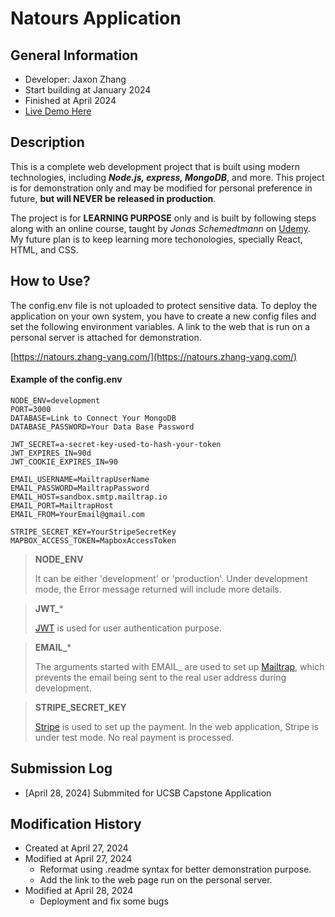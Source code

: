 # Natours Application

## General Information

- Developer: Jaxon Zhang
- Start building at January 2024
- Finished at April 2024
- [Live Demo Here](https://natours.zhang-yang.com/)

## Description

This is a complete web development project that is built using modern technologies, including **_Node.js, express, MongoDB_**, and more. This project is for demonstration only and may be modified for personal preference in future, **but will NEVER be released in production**.

The project is for **LEARNING PURPOSE** only and is built by following steps along with an online course, taught by _Jonas Schemedtmann_ on [Udemy](https://www.udemy.com/). My future plan is to keep learning more techonologies, specially React, HTML, and CSS.

## How to Use?

The config.env file is not uploaded to protect sensitive data. To deploy the application on your own system, you have to create a new config files and set the following environment variables. A link to the web that is run on a personal server is attached for demonstration.

[https://natours.zhang-yang.com/](https://natours.zhang-yang.com/)


#### Example of the config.env
```
NODE_ENV=development
PORT=3000
DATABASE=Link to Connect Your MongoDB
DATABASE_PASSWORD=Your Data Base Password

JWT_SECRET=a-secret-key-used-to-hash-your-token
JWT_EXPIRES_IN=90d
JWT_COOKIE_EXPIRES_IN=90

EMAIL_USERNAME=MailtrapUserName
EMAIL_PASSWORD=MailtrapPassword
EMAIL_HOST=sandbox.smtp.mailtrap.io
EMAIL_PORT=MailtrapHost
EMAIL_FROM=YourEmail@gmail.com

STRIPE_SECRET_KEY=YourStripeSecretKey
MAPBOX_ACCESS_TOKEN=MapboxAccessToken
```


> **NODE_ENV** 
> 
> It can be either 'development' or 'production'. Under development mode, the Error message returned will include more details.

> **JWT_***
>
> [JWT](https://dashboard.stripe.com/) is used for user authentication purpose.

> **EMAIL_***
>
> The arguments started with EMAIL_ are used to set up [Mailtrap](https://mailtrap.io/), which prevents the email being sent to the real user address during development.

> **STRIPE_SECRET_KEY**
>
> [Stripe](https://dashboard.stripe.com/) is used to set up the payment. In the web application, Stripe is under test mode. No real payment is processed. 

## Submission Log

- [April 28, 2024] Submmited for UCSB Capstone Application

## Modification History

- Created at April 27, 2024
- Modified at April 27, 2024
  - Reformat using .readme syntax for better demonstration purpose.
  - Add the link to the web page run on the personal server.
- Modified at April 28, 2024
  - Deployment and fix some bugs
